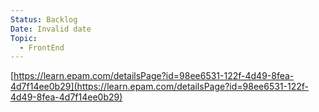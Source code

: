 ```yaml
---
Status: Backlog
Date: Invalid date
Topic:
  - FrontEnd
---
```

[https://learn.epam.com/detailsPage?id=98ee6531-122f-4d49-8fea-4d7f14ee0b29](https://learn.epam.com/detailsPage?id=98ee6531-122f-4d49-8fea-4d7f14ee0b29)